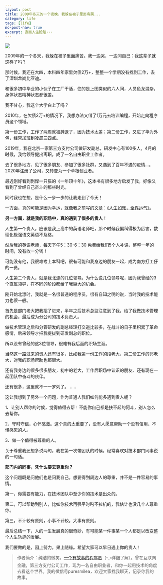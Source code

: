 ```yaml
---
layout: post
title: 2009年冬天的一个夜晚，我躲在被子里面痛哭...
category: life
tags: [life]
no-post-nav: true
excerpt: 直面人生险阻···
---
```


![](http://favorites.ren/assets/images/2021/it/yewan01.jpg) 

2009年的一个冬天，我躲在被子里面痛苦。我一边哭，一边问自己：我这辈子就这样了吗？

那时候，我还在大四，本科四年家里欠债2万+，整整一个学期没有找到工作，去了深圳龙岗比亚迪。

和很多初中毕业的小伙子在工厂干活，住的是上图类似的六人间，人员鱼龙混杂，身体状态精神状态都很差。

我不甘心，我这个大学白上了吗？

2010年，在欠债2万+的情况下，我想办法又借了1万元去培训编程，开始走向程序员这个领域。

第一份工作，工作了两周就被辞退了，因为技术太差；第二份工作，又进了华为外包，经常加班到凌晨三四点。

2019年，我在北京一家第三方支付公司做研发副总，研发中心有100多人，4月的时候，我给领导提出离职，成了一名自由职业工作者。

去了很多地方、见了很多朋友、参加了很多社群，又遇到了百年不遇的疫情...。2020年注册了公司，又转变为一个草根创业者。

最近刚好看到剽悍一只猫的《一年顶十年》，这本书有很多地方启发了我，好像又看到了曾经自己奋斗的那些时光。

同时我也在想，是什么一步一步的让我走到了今天！

一方面，真的可能是因为幸运，就像我之前写的文章：[《人生如戏，全靠运气》](https://mp.weixin.qq.com/s/CZlLEnAypWHKwAEfcA5VGg)。

**另一方面，就是我的职场中，真的遇到了很多的贵人！**

人生第一个贵人，应该是我上高中的英语老师吧，那个时候我偏科得极为厉害，数理化极强语文英语不及格。

然后我的英语老师，每天下午5：30-6：30 免费给我们5个人补课，整整一年的时间，没有收一分钱！

可能没有他，我很难考上本科吧，很有可能和我身边的朋友一起，成为南方打工仔的一员。

人生第二个贵人，就是我北漂的几位领导。为什么说几位领导呢，因为我曾经的3个直属领导，在不同的阶段都给了我巨大的机会。

刚开始北漂时，我就是一名很普通的程序员，很有自知之明的说，当时我的技术能力也很一般。

首先是部门老大把我招了进来，半年之后技术总监注意到了我，给了我做技术管理的机会，最后成为分公司的技术负责人。

做技术管理之后和分管研发的副总经理打交道比较多，在战斗的日子里积累了革命感情，后来领导才把我提拔到研发副总的职位。

所以没有曾经的这3位领导，很难有我后面的职场生涯。

当然这一路过来的贵人还有很多，比如我第一份工作的段老大，第二份工作的郭老大，对我的职场帮助也都很大。

还有我身边的很多很多朋友，初中的老大，工作后职场中认识的朋友、还有现在一起团队中奋斗的伙伴。

还有很多，这里就不一一罗列了。
.....

这让我想到了另外一个问题，作为普通人我们如何能多遇到贵人呢？

1、让别人帮你的时候，觉得值得去帮！不能你自己都是扶不起的阿斗，别人怎么去帮你。

2、守时守信，心怀感激。这个真的太重要了，没有人愿意帮助一个没有信用、不懂感恩的人。

3、做一个值得被尊重的人。

关于尊重我还想多说两句，我在第一次带团队的时候，经常喜欢对技术部门同事说的一句话。

**部门内的同事，凭什么要去尊重你？**

这个问题既是问他们也是问我自己，想要得到周边人的尊重，并不是一件容易的事情。

第一，你需要有能力，在技术团队中至少你的技术是出众的。

第二，可以帮助到别人，比如你技术再强平时叼不拉机的，我估计也没几个人尊重你。

第三，不计较有原则，小事不计较，大事有原则。

最后总结一下，人的一生发展真的很奇妙，有可能某一件事某一个人都足以改变整个人生轨迹的发展。

我们要做的是，因上努力，果上随缘。希望大家可以早日遇上你的贵人！

>作者简介：纯洁的微笑，[一个有故事的程序员](https://mp.weixin.qq.com/s/bPk_-DcGF_7lTDoR1pKqVg)（👈详细了解）。曾在互联网金融，第三方支付公司工作，现为一名自由职业者，和你一起用技术的角度去看这个世界。我的微信号puresmilea，欢迎大家找我聊天，记录你我的故事。